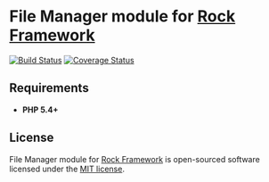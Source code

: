 File Manager module for [Rock Framework](https://github.com/romeOz/rock)
=================

[![Build Status](https://travis-ci.org/romeOz/rock-file.svg?branch=master)](https://travis-ci.org/romeOz/rock-file)
[![Coverage Status](https://coveralls.io/repos/romeOz/rock-file/badge.svg?branch=master)](https://coveralls.io/r/romeOz/rock-file?branch=master)

Requirements
-------------------
 * **PHP 5.4+**

License
-------------------

File Manager module for [Rock Framework](https://github.com/romeOz/rock) is open-sourced software licensed under the [MIT license](http://opensource.org/licenses/MIT).